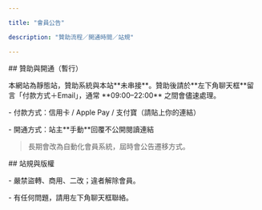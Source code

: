 ```yaml
---

title: "會員公告"

description: "贊助流程／開通時間／站規"

---
```




\## 贊助與開通（暫行）

本網站為靜態站，贊助系統與本站\*\*未串接\*\*。贊助後請於\*\*左下角聊天框\*\*留言「付款方式＋Email」，通常 \*\*09:00–22:00\*\* 之間會儘速處理。



\- 付款方式：信用卡 / Apple Pay / 支付寶（請貼上你的連結）

\- 開通方式：站主\*\*手動\*\*回覆不公開閱讀連結



> 長期會改為自動化會員系統，屆時會公告遷移方式。



\## 站規與版權

\- 嚴禁盜轉、商用、二改；違者解除會員。

\- 有任何問題，請用左下角聊天框聯絡。



